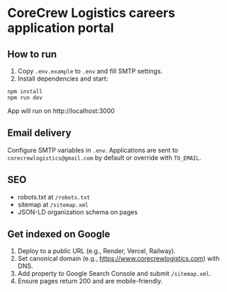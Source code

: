 # CoreCrew Logistics careers application portal

## How to run

1. Copy `.env.example` to `.env` and fill SMTP settings.
2. Install dependencies and start:

```
npm install
npm run dev
```

App will run on http://localhost:3000

## Email delivery

Configure SMTP variables in `.env`. Applications are sent to `corecrewlogistics@gmail.com` by default or override with `TO_EMAIL`.

## SEO

- robots.txt at `/robots.txt`
- sitemap at `/sitemap.xml`
- JSON-LD organization schema on pages

## Get indexed on Google

1. Deploy to a public URL (e.g., Render, Vercel, Railway).
2. Set canonical domain (e.g., https://www.corecrewlogistics.com) with DNS.
3. Add property to Google Search Console and submit `/sitemap.xml`.
4. Ensure pages return 200 and are mobile-friendly.

